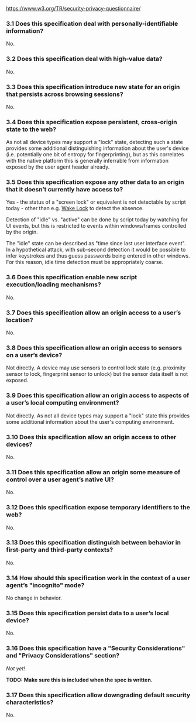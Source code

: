 https://www.w3.org/TR/security-privacy-questionnaire/

### 3.1 Does this specification deal with personally-identifiable information?

No.

### 3.2 Does this specification deal with high-value data?

No.

### 3.3 Does this specification introduce new state for an origin that persists across browsing sessions?

No.

### 3.4 Does this specification expose persistent, cross-origin state to the web?

As not all device types may support a "lock" state, detecting such a state provides some additional distinguishing information about the user's device (i.e. potentially one bit of entropy for fingerprinting), but as this correlates with the native platform this is generally inferrable from information exposed by the user agent header already.


### 3.5 Does this specification expose any other data to an origin that it doesn’t currently have access to?

Yes - the status of a "screen lock" or equivalent is not detectable by script today - other than e.g. [Wake Lock](https://w3c.github.io/wake-lock/) to detect the absence.

Detection of "idle" vs. "active" can be done by script today by watching for UI events, but this is restricted to events within windows/frames controlled by the origin.

The "idle" state can be described as "time since last user interface event". In a hypothetical attack, with sub-second detection it would be possible to infer keystrokes and thus guess passwords being entered in other windows. For this reason, idle time detection must be appropriately coarse.


### 3.6 Does this specification enable new script execution/loading mechanisms?

No.

### 3.7 Does this specification allow an origin access to a user’s location?

No.

### 3.8 Does this specification allow an origin access to sensors on a user’s device?

Not directly. A device may use sensors to control lock state (e.g. proximity sensor to lock, fingerprint sensor to unlock) but the sensor data itself is not exposed.

### 3.9 Does this specification allow an origin access to aspects of a user’s local computing environment?

Not directly. As not all device types may support a "lock" state this provides some additional information about the user's computing environment.

### 3.10 Does this specification allow an origin access to other devices?

No.

### 3.11 Does this specification allow an origin some measure of control over a user agent’s native UI?

No.

### 3.12 Does this specification expose temporary identifiers to the web?

No.

### 3.13 Does this specification distinguish between behavior in first-party and third-party contexts?

No.

### 3.14 How should this specification work in the context of a user agent’s "incognito" mode?

No change in behavior.

### 3.15 Does this specification persist data to a user’s local device?

No.

### 3.16 Does this specification have a "Security Considerations" and "Privacy Considerations" section?

_Not yet!_

**TODO: Make sure this is included when the spec is written.**

### 3.17 Does this specification allow downgrading default security characteristics?

No.
